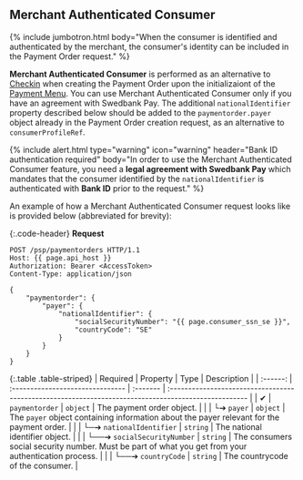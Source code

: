 ## Merchant Authenticated Consumer

{% include jumbotron.html body="When the consumer is identified and
authenticated by the merchant, the consumer's identity can be included in the
Payment Order request." %}

**Merchant Authenticated Consumer** is performed as an alternative to
[Checkin][checkin] when creating the Payment Order upon the initializaiont of
the [Payment Menu][payment-menu]. You can use Merchant Authenticated Consumer
only if you have an agreement with Swedbank Pay. The additional
`nationalIdentifier` property described below should be added to the
`paymentorder.payer` object already in the Payment Order creation request, as
an alternative to `consumerProfileRef`.

{% include alert.html type="warning" icon="warning" header="Bank ID
authentication required" body="In order to use the Merchant Authenticated
Consumer feature, you need a **legal agreement with Swedbank Pay** which
mandates that the consumer identified by the `nationalIdentifier` is
authenticated with **Bank ID** prior to the request." %}

An example of how a Merchant Authenticated Consumer request looks like is
provided below (abbreviated for brevity):

{:.code-header}
**Request**

```http
POST /psp/paymentorders HTTP/1.1
Host: {{ page.api_host }}
Authorization: Bearer <AccessToken>
Content-Type: application/json

{
    "paymentorder": {
        "payer": {
            "nationalIdentifier": {
                "socialSecurityNumber": "{{ page.consumer_ssn_se }}",
                "countryCode": "SE"
            }
        }
    }
}
```

{:.table .table-striped}
| Required | Property                         | Type     | Description                                                                                          |
| :------: | :------------------------------- | :------- | :--------------------------------------------------------------------------------------------------- |
|  ✔︎︎︎︎︎  | `paymentorder`                   | `object` | The payment order object.                                                                            |
|          | └➔&nbsp;`payer`                  | `object` | The `payer` object containing information about the payer relevant for the payment order.            |
|          | └─➔&nbsp;`nationalIdentifier`    | `string` | The national identifier object.                                                                      |
|          | └──➔&nbsp;`socialSecurityNumber` | `string` | The consumers social security number. Must be part of what you get from your authentication process. |
|          | └──➔&nbsp;`countryCode`          | `string` | The countrycode of the consumer.                                                                     |

[checkin]: /checkout/checkin
[payment-menu]: /checkout/payment-menu
